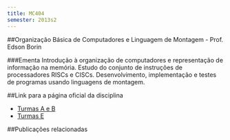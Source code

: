 ```yaml
---
title: MC404
semester: 2013s2
---
```


##Organização Básica de Computadores e Linguagem de Montagem - Prof. Edson Borin

###Ementa
Introdução à organização de computadores e representação de informação na
memória. Estudo do conjunto de instruções de processadores RISCs e CISCs.
Desenvolvimento, implementação e testes de programas usando linguagens de
montagem.


##Link para a página oficial da disciplina

 - [Turmas A e B][1]
 - [Turmas E][2]

##Publicações relacionadas

[1]: http://www.ic.unicamp.br/~edson/disciplinas/mc404/2013-1s/ab/index.html "MC404AB"
[2]: http://www.ic.unicamp.br/~edson/disciplinas/mc404/2013-1s/e/index.html "MC404E"
